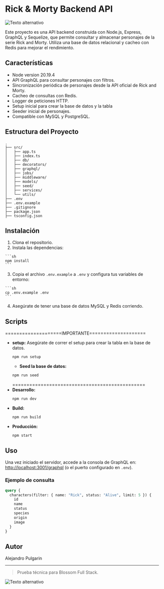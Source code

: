 
  # Rick & Morty Backend API

  ![Texto alternativo](https://miro.medium.com/v2/resize:fit:1358/format:webp/1*ENMJyVnsHHu9ksNkO1NkDg.jpeg)



  Este proyecto es una API backend construida con Node.js, Express, GraphQL y Sequelize, que permite consultar y almacenar personajes de la serie Rick and Morty. Utiliza una base de datos relacional y cacheo con Redis para mejorar el rendimiento.

  ## Características
  - Node version 20.19.4
  - API GraphQL para consultar personajes con filtros.
  - Sincronización periódica de personajes desde la API oficial de Rick and Morty.
  - Cacheo de consultas con Redis.
  - Logger de peticiones HTTP.
  - Setup inicial para crear la base de datos y la tabla
  - Seeder inicial de personajes.
  - Compatible con MySQL y PostgreSQL.

  ## Estructura del Proyecto

  ```
  .
  ├── src/
  │   ├── app.ts
  │   ├── index.ts
  │   ├── db/
  │   ├── decorators/
  │   ├── graphql/
  │   ├── jobs/
  │   ├── middleware/
  │   ├── models/
  │   ├── seed/
  │   ├── services/
  │   └── utils/
  ├── .env
  ├── .env.example
  ├── .gitignore
  ├── package.json
  ├── tsconfig.json
  ```

  ## Instalación

  1. Clona el repositorio.
  2. Instala las dependencias:

    ```sh
    npm install
    ```

  3. Copia el archivo `.env.example` a `.env` y configura tus variables de entorno:

    ```sh
    cp .env.example .env
    ```

  4. Asegúrate de tener una base de datos MySQL y Redis corriendo.

  ## Scripts

  ====================IMPORTANTE====================
  - **setup:** 
    Asegúrate de correr el setup para crear la tabla en la base de datos.
    ```sh
    npm run setup
    ```
    - **Seed la base de datos:**  
    ```sh
    npm run seed
    ```
    ===============================================
  - **Desarrollo:**  
    ```sh
    npm run dev
    ```
  - **Build:**  
    ```sh
    npm run build
    ```
  - **Producción:**  
    ```sh
    npm start
    ```


  ## Uso

  Una vez iniciado el servidor, accede a la consola de GraphQL en:  
  [http://localhost:3001/graphql](http://localhost:3001/graphql) (o el puerto configurado en `.env`).

  ### Ejemplo de consulta

  ```graphql
  query {
    characters(filter: { name: "Rick", status: "Alive", limit: 5 }) {
      id
      name
      status
      species
      origin
      image
    }
  }
  ```

  ## Autor

  Alejandro Pulgarin

  ---

  > Prueba técnica para Blossom Full Stack.

  ![Texto alternativo](https://beam-images.warnermediacdn.com/BEAM_LWM_DELIVERABLES/ab553cdc-e15d-4597-b65f-bec9201fd2dd/614517ed-3837-11f0-b9dc-12119106e6a1?host=wbd-images.prod-vod.h264.io&partner=beamcom&w=4320)